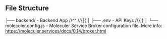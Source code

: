 ﻿## File Structure

├── backend/ - Backend App
//^^
//{[{
│ ├── .env - API Keys
//}]}
│ └── moleculer.config.js - Moleculer Service Broker configuration file. More info: https://moleculer.services/docs/0.14/broker.html